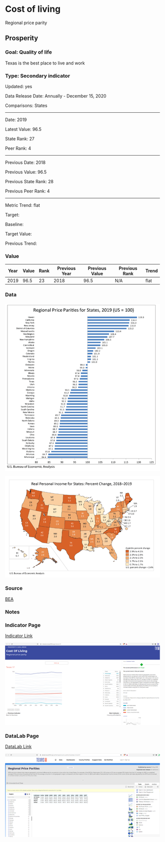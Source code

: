 # Cost of living

Regional price parity

## Prosperity

### Goal: Quality of life

Texas is the best place to live and work

### Type: Secondary indicator

Updated: yes

Data Release Date: Annually - December 15, 2020

Comparisons: States


----

Date: 2019

Latest Value: 96.5 

State Rank: 27

Peer Rank: 4


----

Previous Date: 2018

Previous Value: 96.5

Previous State Rank: 28

Previous Peer Rank: 4


----
Metric Trend: flat

Target: 

Baseline: 

Target Value: 

Previous Trend: 



### Value

| Year |  Value      | Rank     | Previous Year   | Previous Value | Previous Rank | Trend | 
| ----------- | ----------- | ----------- | ----------- | ----------- | ----------- | -----------|
|    2019     |    96.5     | 23          |    2018     |    96.5     | N/A         | flat       | 

### Data

![sdfd](./images/data_rpp.PNG)

![csd](./images/data_rpp2.PNG)


### Source

[BEA](https://www.bea.gov/data/prices-inflation/regional-price-parities-state-and-metro-area)

### Notes



### Indicator Page

[Indicator Link](https://indicators.texas2036.org/indicator/32)

![dd](./images/indicator_rpp.PNG)



### DataLab Page

[DataLab Link](https://datalab.texas2036.org/uzafrsd/regional-price-parities?accesskey=ronummf)


![sdcd](./images/datalab_rpp.PNG)


